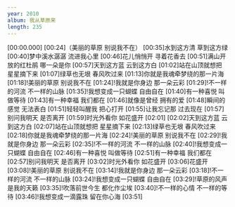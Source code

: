 ```yaml
---
year: 2010
album: 我从草原来
length: 235
---
```

[00:00.000]
[00:24]（美丽的草原 别说我不在）
[00:35]水到这方清 草到这方绿
[00:40]梦中溪水潺潺 流进我心里
[00:46]花儿悄悄开 寻着花香去
[00:51]满山开放的红杜鹃 哪一朵是你
[00:57]天到这方蓝 云到这方白
[01:02]站在山顶就想把 星星摘下来
[01:07]绿草也无垠 春风吹过来
[01:13]你就是我魂牵梦绕的那一片海
[01:18]!美丽的草原 别说我不在
[01:24]!我就是你身边 那一朵云彩
[01:29]!不一样的河流 不一样的山脉
[01:35]!我想变成一只蝴蝶 自由自在
[01:40]有一种喜悦 叫做等待
[01:43]有一种幸福 我们都在
[01:46]就像是曾经 拥有的爱
[01:48]瞬间的感觉 无法表白
[01:51]轻轻叫醒我 把心打开
[01:55]让我忘记那 过去现在
[01:57]别问我明天 是否离开
[01:59]时光外看你 如花盛开
[02:01]
[02:02]天到这方蓝 云到这方白
[02:07]站在山顶就想把 星星摘下来
[02:13]绿草也无垠 春风吹过来
[02:18]你就是我魂牵梦绕的那一片海
[02:24]!美丽的草原 别说我不在
[02:29]!我就是你身边 那一朵云彩
[02:35]!不一样的河流 不一样的山脉
[02:40]!我想变成一只蝴蝶 自由自在
[02:46]有一种喜悦 叫做等待
[02:51]有一种幸福 我们都在
[02:57]别问我明天 是否离开
[03:02]时光外看你 如花盛开
[03:06]花盛开
[03:08]!美丽的草原 别说我不在
[03:14]!我就是你身边 那一朵云彩
[03:18]!不一样的河流 不一样的山脉
[03:24]!我想变成一只蝴蝶 自由自在
[03:29]!草原的风声 是我的天籁
[03:35]!吹落前世今生 都化作尘埃
[03:40]!不一样的心情 不一样的等待
[03:46]!我想变成一滴露珠 留在你心海
[03:51]
